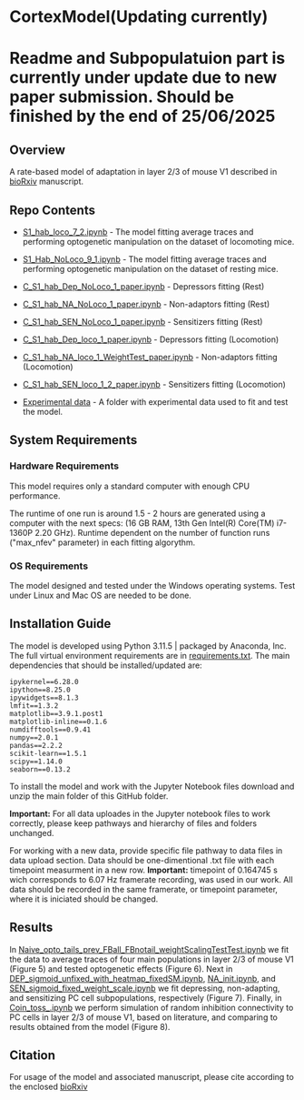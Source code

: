 # CortexModel(Updating currently)

# Readme and Subpopulatuion part is currently under update due to new paper submission. Should be finished by the end of 25/06/2025

## Overview
A rate-based model of adaptation in layer 2/3 of mouse V1 described in [bioRxiv](https://www.biorxiv.org/content/10.1101/2024.12.13.628375v1) manuscript.

## Repo Contents

  - [S1_hab_loco_7_2.ipynb](./S1_hab_loco_7_2.ipynb) - The model fitting average traces and performing optogenetic manipulation on the dataset of locomoting mice.
  - [S1_Hab_NoLoco_9_1.ipynb](./S1_Hab_NoLoco_9_1.ipynb) - The model fitting average traces and performing optogenetic manipulation on the dataset of resting mice.
    
  - [C_S1_hab_Dep_NoLoco_1_paper.ipynb](./C_S1_hab_Dep_NoLoco_1_paper.ipynb) - Depressors fitting (Rest)
  - [C_S1_hab_NA_NoLoco_1_paper.ipynb](./C_S1_hab_NA_NoLoco_1_paper.ipynb) - Non-adaptors fitting (Rest)
  - [C_S1_hab_SEN_NoLoco_1_paper.ipynb](./C_S1_hab_SEN_NoLoco_1_paper.ipynb) - Sensitizers fitting (Rest)
    
  - [C_S1_hab_Dep_loco_1_paper.ipynb](./C_S1_hab_Dep_loco_1_paper.ipynb) - Depressors fitting (Locomotion)
  - [C_S1_hab_NA_loco_1_WeightTest_paper.ipynb](./C_S1_hab_NA_loco_1_WeightTest_paper.ipynb) - Non-adaptors fitting (Locomotion)
  - [C_S1_hab_SEN_loco_1_2_paper.ipynb](./C_S1_hab_SEN_loco_1_2_paper.ipynb) - Sensitizers fitting (Locomotion)
    
  - [Experimental data](./Experimental_data/Updated_again) - A folder with experimental data used to fit and test the model.

## System Requirements

### Hardware Requirements
This model requires only a standard computer with enough CPU performance. 

The runtime of one run is around 1.5 - 2 hours are generated using a computer with the next specs: (16 GB RAM, 13th Gen Intel(R) Core(TM) i7-1360P   2.20 GHz).
Runtime dependent on the number of function runs ("max_nfev" parameter) in each fitting algorythm.
### OS Requirements
The model designed and tested under the Windows operating systems. Test under Linux and Mac OS are needed to be done.

## Installation Guide
The model is developed using Python 3.11.5 | packaged by Anaconda, Inc. 
The full virtual environment requirements are in [requirements.txt](./requirements.txt).
The main dependencies that should be installed/updated are:
```
ipykernel==6.28.0
ipython==8.25.0
ipywidgets==8.1.3
lmfit==1.3.2
matplotlib==3.9.1.post1
matplotlib-inline==0.1.6
numdifftools==0.9.41
numpy==2.0.1
pandas==2.2.2
scikit-learn==1.5.1
scipy==1.14.0
seaborn==0.13.2
```

To install the model and work with the Jupyter Notebook files download and unzip the main folder of this GitHub folder.
<p><b>Important:</b> For all data uploades in the Jupyter notebook files to work correctly, please keep pathways and hierarchy of files and folders unchanged.</p>
<p>For working with a new data, provide specific file pathway to data files in data upload section. Data should be one-dimentional .txt file with each timepoint measurment in a new row. <b>Important:</b> timepoint of 0.164745 s wich corresponds to 6.07 Hz framerate recording, was used in our work. All data should be recorded in the same framerate, or timepoint parameter, where it is iniciated should be changed.</p>

## Results
In [Naive_opto_tails_prev_FBall_FBnotail_weightScalingTestTest.ipynb](./Naive_opto_tails_prev_FBall_FBnotail_weightScalingTestTest.ipynb) we fit the data to average traces of four main populations in layer 2/3 of mouse V1 (Figure 5) and tested optogenetic effects (Figure 6).
Next in [DEP_sigmoid_unfixed_with_heatmap_fixedSM.ipynb](./DEP_sigmoid_unfixed_with_heatmap_fixedSM.ipynb), [NA_init.ipynb](./NA_init.ipynb), and [SEN_sigmoid_fixed_weight_scale.ipynb](./SEN_sigmoid_fixed_weight_scale.ipynb) we fit depressing, non-adapting, and sensitizing PC cell subpopulations, respectively (Figure 7).
Finally, in [Coin_toss_.ipynb](./Coin_toss_.ipynb) we perform simulation of random inhibition connectivity to PC cells in layer 2/3 of mouse V1, based on literature, and comparing to results obtained from the model (Figure 8).
## Citation

For usage of the model and associated manuscript, please cite according to the enclosed [bioRxiv](https://www.biorxiv.org/content/10.1101/2024.12.13.628375v1)


